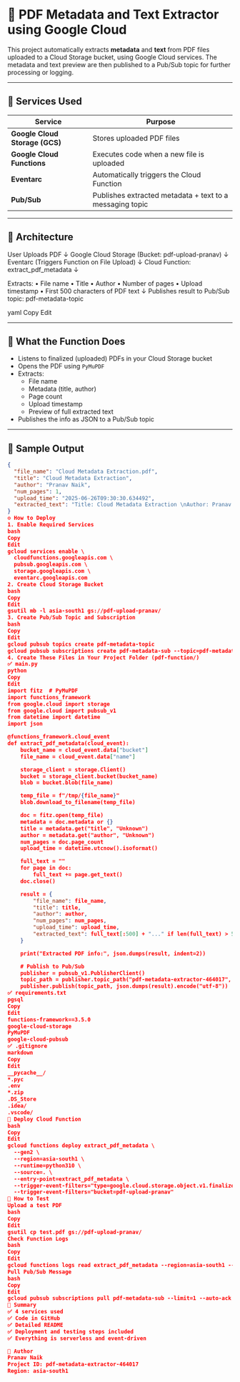 # 📄 PDF Metadata and Text Extractor using Google Cloud

This project automatically extracts **metadata** and **text** from PDF files uploaded to a Cloud Storage bucket, using Google Cloud services. The metadata and text preview are then published to a Pub/Sub topic for further processing or logging.

---

## 🚀 Services Used

| Service                         | Purpose                                                        |
|---------------------------------|----------------------------------------------------------------|
| **Google Cloud Storage (GCS)** | Stores uploaded PDF files                                      |
| **Google Cloud Functions**     | Executes code when a new file is uploaded                      |
| **Eventarc**                   | Automatically triggers the Cloud Function                      |
| **Pub/Sub**                    | Publishes extracted metadata + text to a messaging topic       |

---

## 🧱 Architecture

User Uploads PDF
↓
Google Cloud Storage (Bucket: pdf-upload-pranav)
↓
Eventarc (Triggers Function on File Upload)
↓
Cloud Function: extract_pdf_metadata
↓

Extracts:
• File name
• Title
• Author
• Number of pages
• Upload timestamp
• First 500 characters of PDF text
↓
Publishes result to Pub/Sub topic: pdf-metadata-topic

yaml
Copy
Edit

---

## 🧠 What the Function Does

- Listens to finalized (uploaded) PDFs in your Cloud Storage bucket
- Opens the PDF using `PyMuPDF`
- Extracts:
  - File name
  - Metadata (title, author)
  - Page count
  - Upload timestamp
  - Preview of full extracted text
- Publishes the info as JSON to a Pub/Sub topic

---

## 🧪 Sample Output

```json
{
  "file_name": "Cloud Metadata Extraction.pdf",
  "title": "Cloud Metadata Extraction",
  "author": "Pranav Naik",
  "num_pages": 1,
  "upload_time": "2025-06-26T09:30:30.634492",
  "extracted_text": "Title: Cloud Metadata Extraction \nAuthor: Pranav Naik \n\nThis is a sample PDF created by Pranav Naik for testing..."
}
⚙️ How to Deploy
1. Enable Required Services
bash
Copy
Edit
gcloud services enable \
  cloudfunctions.googleapis.com \
  pubsub.googleapis.com \
  storage.googleapis.com \
  eventarc.googleapis.com
2. Create Cloud Storage Bucket
bash
Copy
Edit
gsutil mb -l asia-south1 gs://pdf-upload-pranav/
3. Create Pub/Sub Topic and Subscription
bash
Copy
Edit
gcloud pubsub topics create pdf-metadata-topic
gcloud pubsub subscriptions create pdf-metadata-sub --topic=pdf-metadata-topic
4. Create These Files in Your Project Folder (pdf-function/)
✅ main.py
python
Copy
Edit
import fitz  # PyMuPDF
import functions_framework
from google.cloud import storage
from google.cloud import pubsub_v1
from datetime import datetime
import json

@functions_framework.cloud_event
def extract_pdf_metadata(cloud_event):
    bucket_name = cloud_event.data["bucket"]
    file_name = cloud_event.data["name"]

    storage_client = storage.Client()
    bucket = storage_client.bucket(bucket_name)
    blob = bucket.blob(file_name)

    temp_file = f"/tmp/{file_name}"
    blob.download_to_filename(temp_file)

    doc = fitz.open(temp_file)
    metadata = doc.metadata or {}
    title = metadata.get("title", "Unknown")
    author = metadata.get("author", "Unknown")
    num_pages = doc.page_count
    upload_time = datetime.utcnow().isoformat()

    full_text = ""
    for page in doc:
        full_text += page.get_text()
    doc.close()

    result = {
        "file_name": file_name,
        "title": title,
        "author": author,
        "num_pages": num_pages,
        "upload_time": upload_time,
        "extracted_text": full_text[:500] + "..." if len(full_text) > 500 else full_text
    }

    print("Extracted PDF info:", json.dumps(result, indent=2))

    # Publish to Pub/Sub
    publisher = pubsub_v1.PublisherClient()
    topic_path = publisher.topic_path("pdf-metadata-extractor-464017", "pdf-metadata-topic")
    publisher.publish(topic_path, json.dumps(result).encode("utf-8"))
✅ requirements.txt
pgsql
Copy
Edit
functions-framework==3.5.0
google-cloud-storage
PyMuPDF
google-cloud-pubsub
✅ .gitignore
markdown
Copy
Edit
__pycache__/
*.pyc
.env
*.zip
.DS_Store
.idea/
.vscode/
🚀 Deploy Cloud Function
bash
Copy
Edit
gcloud functions deploy extract_pdf_metadata \
  --gen2 \
  --region=asia-south1 \
  --runtime=python310 \
  --source=. \
  --entry-point=extract_pdf_metadata \
  --trigger-event-filters="type=google.cloud.storage.object.v1.finalized" \
  --trigger-event-filters="bucket=pdf-upload-pranav"
🧪 How to Test
Upload a test PDF
bash
Copy
Edit
gsutil cp test.pdf gs://pdf-upload-pranav/
Check Function Logs
bash
Copy
Edit
gcloud functions logs read extract_pdf_metadata --region=asia-south1 --limit=10
Pull Pub/Sub Message
bash
Copy
Edit
gcloud pubsub subscriptions pull pdf-metadata-sub --limit=1 --auto-ack
📌 Summary
✅ 4 services used
✅ Code in GitHub
✅ Detailed README
✅ Deployment and testing steps included
✅ Everything is serverless and event-driven

👤 Author
Pranav Naik
Project ID: pdf-metadata-extractor-464017
Region: asia-south1